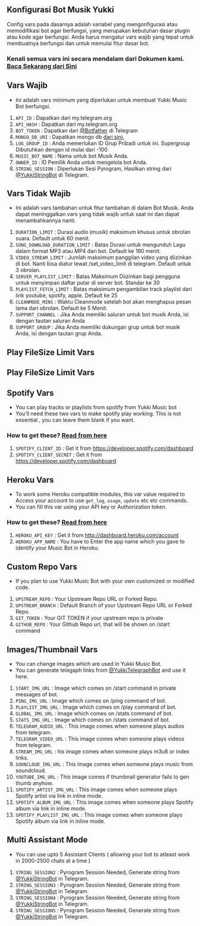 ## Konfigurasi Bot Musik Yukki

Config vars pada dasarnya adalah variabel yang mengonfigurasi atau memodifikasi bot agar berfungsi, yang merupakan kebutuhan dasar plugin atau kode agar berfungsi. Anda harus mengatur vars wajib yang tepat untuk membuatnya berfungsi dan untuk memulai fitur dasar bot.

### Kenali semua vars ini secara mendalam dari Dokumen kami. [Baca Sekarang dari Sini](https://notreallyshikhar.gitbook.io/yukkimusicbot/config-vars/available-vars)

## Vars Wajib

- Ini adalah vars minimum yang diperlukan untuk membuat Yukki Music Bot berfungsi.
1. `API_ID` : Dapatkan dari my.telegram.org
2. `API_HASH` : Dapatkan dari my.telegram.org
3. `BOT_TOKEN` : Dapatkan dari [@Botfather](http://t.me/BotFather) di Telegram
4. `MONGO_DB_URI` : Dapatkan mongo db [dari sini.](https://notreallyshikhar.gitbook.io/yukkimusicbot/deployment/mongodb)
5. `LOG_GROUP_ID` : Anda memerlukan ID Grup Pribadi untuk ini. Supergroup Dibutuhkan dengan id mulai dari -100
6. `MUSIC_BOT_NAME` : Nama untuk bot Musik Anda.
7. `OWNER_ID` : ID Pemilik Anda untuk mengelola bot Anda.
8. `STRING_SESSION` : Diperlukan Sesi Pyrogram, Hasilkan string dari [@YukkiStringBot](http://t.me/YukkiStringBot) di Telegram.

## Vars Tidak Wajib

- Ini adalah vars tambahan untuk fitur tambahan di dalam Bot Musik. Anda dapat meninggalkan vars yang tidak wajib untuk saat ini dan dapat menambahkannya nanti.
1. `DURATION_LIMIT` : Durasi audio (musik) maksimum khusus untuk obrolan suara. Default untuk 60 menit.
2. `SONG_DOWNLOAD_DURATION_LIMIT` : Batas Durasi untuk mengunduh Lagu dalam format MP3 atau MP4 dari bot. Default ke 180 menit.
3. `VIDEO_STREAM_LIMIT` : Jumlah maksimum panggilan video yang diizinkan di bot. Nanti bisa diatur lewat /set_video_limit di telegram. Default untuk 3 obrolan.
4. `SERVER_PLAYLIST_LIMIT` : Batas Maksimum Diizinkan bagi pengguna untuk menyimpan daftar putar di server bot. Standar ke 30
5. `PLAYLIST_FETCH_LIMIT` : Batas maksimum pengambilan track playlist dari link youtube, spotify, apple. Default ke 25
6. `CLEANMODE_MINS` : Waktu Cleanmode setelah bot akan menghapus pesan lama dari obrolan. Default ke 5 Menit.
7. `SUPPORT_CHANNEL` : Jika Anda memiliki saluran untuk bot musik Anda, isi dengan tautan saluran Anda
8. `SUPPORT_GROUP` : Jika Anda memiliki dukungan grup untuk bot musik Anda, isi dengan tautan grup Anda.


## Play FileSize Limit Vars
## Play FileSize Limit Vars


## Spotify Vars

- You can play tracks or playlists from spotify from Yukki Music bot
- You'll need these two vars to make spotify play working. This is not essential , you can leave them blank if you want.

### How to get these? [Read from here](https://notreallyshikhar.gitbook.io/yukkimusicbot/deployment/spotify)


1. `SPOTIFY_CLIENT_ID` : Get it from https://developer.spotify.com/dashboard 
2. `SPOTIFY_CLIENT_SECRET` : Get it from https://developer.spotify.com/dashboard 


## Heroku Vars

- To work some Heroku compatible modules, this var value required to Access your account to use `get_log`, `usage`, `update` etc etc commands.
- You can fill this var using your API key or Authorization token.

### How to get these? [Read from here](https://notreallyshikhar.gitbook.io/yukkimusicbot/config-vars/heroku-vars)

1. `HEROKU_API_KEY` : Get it from http://dashboard.heroku.com/account 
2. `HEROKU_APP_NAME` : You have to Enter the app name which you gave to identify your Music Bot in Heroku. 


## Custom Repo Vars

- If you plan to use Yukki Music Bot with your own customized or modified code.

1. `UPSTREAM_REPO` : Your Upstream Repo URL or Forked Repo.
2. `UPSTREAM_BRANCH` : Default Branch of your Upstream Repo URL or Forked Repo. 
3. `GIT_TOKEN` : Your GIT TOKEN if your upstream repo is private
4. `GITHUB_REPO` : Your Github Repo url, that will be shown on /start command



## Images/Thumbnail Vars

- You can change images which are used in Yukki Music Bot.
- You can generate telegaph links from [@YukkiTelegraphBot](http://t.me/YukkiTelegraphBot) and use it here.

1. `START_IMG_URL` : Image which comes on /start command in private messages of bot.
2. `PING_IMG_URL` : Image which comes on /ping command of bot.
3. `PLAYLIST_IMG_URL` : Image which comes on /play command of bot. 
4. `GLOBAL_IMG_URL` : Image which comes on /stats command of bot. 
5. `STATS_IMG_URL` : Image which comes on /stats command of bot. 
6. `TELEGRAM_AUDIO_URL` : This image comes when someone plays audios from telegram. 
7. `TELEGRAM_VIDEO_URL` : This image comes when someone plays videos from telegram. 
8. `STREAM_IMG_URL` : his image comes when someone plays m3u8 or index links.
9. `SOUNCLOUD_IMG_URL` : This image comes when someone plays music from soundcloud. 
10. `YOUTUBE_IMG_URL` : This image comes if thumbnail generator fails to gen thumb anyhow.
11. `SPOTIFY_ARTIST_IMG_URL` : This image comes when someone plays Spotify artist via link in inline mode. 
12. `SPOTIFY_ALBUM_IMG_URL` : This image comes when someone plays Spotify album via link in inline mode. 
13. `SPOTIFY_PLAYLIST_IMG_URL` : This image comes when someone plays Spotify album via link in inline mode. 

## Multi Assistant Mode

- You can use upto 5 Assistant Clients ( allowing your bot to atleast work in 2000-2500 chats at a time )

1. `STRING_SESSION2` : Pyrogram Session Needed, Generate string from [@YukkiStringBot](http://t.me/YukkiStringBot) in Telegram.
2. `STRING_SESSION3` : Pyrogram Session Needed, Generate string from [@YukkiStringBot](http://t.me/YukkiStringBot) in Telegram.
3. `STRING_SESSION4` : Pyrogram Session Needed, Generate string from [@YukkiStringBot](http://t.me/YukkiStringBot) in Telegram.
4. `STRING_SESSION5` : Pyrogram Session Needed, Generate string from [@YukkiStringBot](http://t.me/YukkiStringBot) in Telegram.
